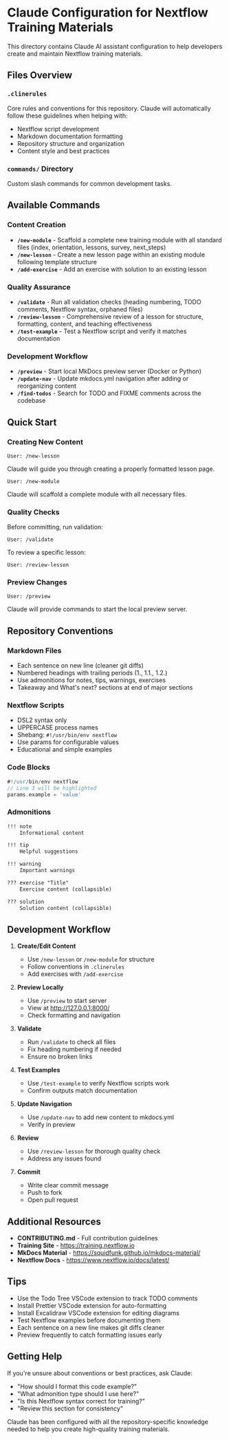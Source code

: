 # Claude Configuration for Nextflow Training Materials

This directory contains Claude AI assistant configuration to help developers create and maintain Nextflow training materials.

## Files Overview

### `.clinerules`
Core rules and conventions for this repository. Claude will automatically follow these guidelines when helping with:
- Nextflow script development
- Markdown documentation formatting
- Repository structure and organization
- Content style and best practices

### `commands/` Directory
Custom slash commands for common development tasks.

## Available Commands

### Content Creation

- **`/new-module`** - Scaffold a complete new training module with all standard files (index, orientation, lessons, survey, next_steps)
- **`/new-lesson`** - Create a new lesson page within an existing module following template structure
- **`/add-exercise`** - Add an exercise with solution to an existing lesson

### Quality Assurance

- **`/validate`** - Run all validation checks (heading numbering, TODO comments, Nextflow syntax, orphaned files)
- **`/review-lesson`** - Comprehensive review of a lesson for structure, formatting, content, and teaching effectiveness
- **`/test-example`** - Test a Nextflow script and verify it matches documentation

### Development Workflow

- **`/preview`** - Start local MkDocs preview server (Docker or Python)
- **`/update-nav`** - Update mkdocs.yml navigation after adding or reorganizing content
- **`/find-todos`** - Search for TODO and FIXME comments across the codebase

## Quick Start

### Creating New Content

```
User: /new-lesson
```
Claude will guide you through creating a properly formatted lesson page.

```
User: /new-module
```
Claude will scaffold a complete module with all necessary files.

### Quality Checks

Before committing, run validation:
```
User: /validate
```

To review a specific lesson:
```
User: /review-lesson
```

### Preview Changes

```
User: /preview
```
Claude will provide commands to start the local preview server.

## Repository Conventions

### Markdown Files
- Each sentence on new line (cleaner git diffs)
- Numbered headings with trailing periods (1., 1.1., 1.2.)
- Use admonitions for notes, tips, warnings, exercises
- Takeaway and What's next? sections at end of major sections

### Nextflow Scripts
- DSL2 syntax only
- UPPERCASE process names
- Shebang: `#!/usr/bin/env nextflow`
- Use params for configurable values
- Educational and simple examples

### Code Blocks
```groovy title="filename.nf" linenums="1" hl_lines="3"
#!/usr/bin/env nextflow
// Line 3 will be highlighted
params.example = 'value'
```

### Admonitions
```markdown
!!! note
    Informational content

!!! tip
    Helpful suggestions

!!! warning
    Important warnings

??? exercise "Title"
    Exercise content (collapsible)

??? solution
    Solution content (collapsible)
```

## Development Workflow

1. **Create/Edit Content**
   - Use `/new-lesson` or `/new-module` for structure
   - Follow conventions in `.clinerules`
   - Add exercises with `/add-exercise`

2. **Preview Locally**
   - Use `/preview` to start server
   - View at http://127.0.0.1:8000/
   - Check formatting and navigation

3. **Validate**
   - Run `/validate` to check all files
   - Fix heading numbering if needed
   - Ensure no broken links

4. **Test Examples**
   - Use `/test-example` to verify Nextflow scripts work
   - Confirm outputs match documentation

5. **Update Navigation**
   - Use `/update-nav` to add new content to mkdocs.yml
   - Verify in preview

6. **Review**
   - Use `/review-lesson` for thorough quality check
   - Address any issues found

7. **Commit**
   - Write clear commit message
   - Push to fork
   - Open pull request

## Additional Resources

- **CONTRIBUTING.md** - Full contribution guidelines
- **Training Site** - https://training.nextflow.io
- **MkDocs Material** - https://squidfunk.github.io/mkdocs-material/
- **Nextflow Docs** - https://www.nextflow.io/docs/latest/

## Tips

- Use the Todo Tree VSCode extension to track TODO comments
- Install Prettier VSCode extension for auto-formatting
- Install Excalidraw VSCode extension for editing diagrams
- Test Nextflow examples before documenting them
- Each sentence on a new line makes git diffs cleaner
- Preview frequently to catch formatting issues early

## Getting Help

If you're unsure about conventions or best practices, ask Claude:
- "How should I format this code example?"
- "What admonition type should I use here?"
- "Is this Nextflow syntax correct for training?"
- "Review this section for consistency"

Claude has been configured with all the repository-specific knowledge needed to help you create high-quality training materials.
